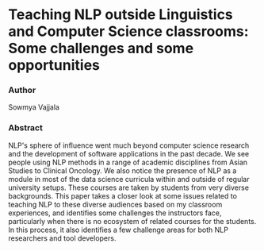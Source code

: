 # Teaching NLP outside Linguistics and Computer Science classrooms: Some challenges and some opportunities

### Author
Sowmya Vajjala


### Abstract

NLP's sphere of influence went much beyond computer science research and the development of software applications in the past decade. We see people using NLP methods in a range of academic disciplines from Asian Studies to Clinical Oncology. We also notice the presence of NLP as a module in most of the data science curricula within and outside of regular university setups. These courses are taken by students from very diverse backgrounds. This paper takes a closer look at some issues related to teaching NLP to these diverse audiences based on my classroom experiences, and identifies some challenges the instructors face, particularly when there is no ecosystem of related courses for the students. In this process, it also identifies a few challenge areas for both NLP researchers and tool developers.